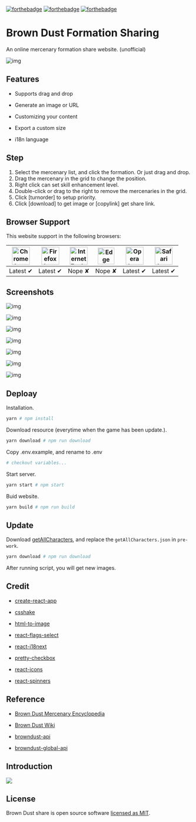 [![forthebadge](https://forthebadge.com/images/badges/makes-people-smile.svg)](https://forthebadge.com)
[![forthebadge](https://forthebadge.com/images/badges/built-with-love.svg)](https://forthebadge.com)
[![forthebadge](https://forthebadge.com/images/badges/uses-badges.svg)](https://forthebadge.com)

# Brown Dust Formation Sharing

An online mercenary formation share website. (unofficial) 

![img](https://raw.githubusercontent.com/explooosion/browndust-share/master/public/favicon.png)

## Features

- Supports drag and drop

- Generate an image or URL

- Customizing your content

- Export a custom size

- i18n language

## Step

1. Select the mercenary list, and click the formation. Or just drag and drop.
2. Drag the mercenary in the grid to change the position.
3. Right click can set skill enhancement level.
4. Double-click or drag to the right to remove the mercenaries in the grid.
5. Click [turnorder] to setup priority.
6. Click [download] to get image or [copylink] get share link.

## Browser Support

This website support in the following browsers:

| <img src="http://i.imgur.com/NjIVmRO.png" width="48px" height="48px" alt="Chrome logo"> | <img src="http://i.imgur.com/o1m5RcQ.png" width="48px" height="48px" alt="Firefox logo"> | <img src="http://i.imgur.com/0R5whqc.png" width="48px" height="48px" alt="Internet Explorer logo"> | <img src="http://i.imgur.com/kQ1e7Mk.png" width="45px" height="45px" alt="Edge logo"> | <img src="http://i.imgur.com/FSJB8BL.png" width="48px" height="48px" alt="Opera logo"> | <img src="http://i.imgur.com/yLwF24I.png" width="48px" height="48px" alt="Safari logo"> |
|:---:|:---:|:---:|:---:|:---:|:---:|
| Latest ✔ | Latest ✔ | Nope ✘ | Nope ✘ | Latest ✔ | Latest ✔ |

## Screenshots

![img](https://raw.githubusercontent.com/explooosion/browndust-share/master/screenshots/1.png)

![img](https://raw.githubusercontent.com/explooosion/browndust-share/master/screenshots/2.png)

![img](https://raw.githubusercontent.com/explooosion/browndust-share/master/screenshots/3.png)

![img](https://raw.githubusercontent.com/explooosion/browndust-share/master/screenshots/4.png)

![img](https://raw.githubusercontent.com/explooosion/browndust-share/master/screenshots/5.png)

![img](https://raw.githubusercontent.com/explooosion/browndust-share/master/screenshots/6.png)

![img](https://media.giphy.com/media/fuQmvP1aoiPSGLkv6Q/giphy.gif)

## Deploay

Installation.

```sh
yarn # npm install
```

Download resource (everytime when the game has been update.).

```sh
yarn download # npm run download
```

Copy .env.example, and rename to .env 

```sh
# checkout variables...
```

Start server.

```sh
yarn start # npm start
```

Buid website.

```sh
yarn build # npm run build
```

## Update

Download [getAllCharacters](https://browndust-api.pmang.cloud/book/getAllCharacters), and replace the `getAllCharacters.json` in `pre-work`.

```sh
yarn download # npm run download
```

After running script, you will get new images.

## Credit

- [create-react-app](https://github.com/facebook/create-react-app)

- [csshake](https://elrumordelaluz.github.io/csshake)

- [html-to-image](https://github.com/bubkoo/html-to-image)

- [react-flags-select](https://github.com/ekwonye-richard/react-flags-select)

- [react-i18next](https://react.i18next.com/)

- [pretty-checkbox](https://github.com/lokesh-coder/pretty-checkbox)

- [react-icons](https://react-icons.netlify.com)

- [react-spinners](https://www.react-spinners.com)

## Reference

- [Brown Dust Mercenary Encyclopedia](https://book.browndust.app)

- [Brown Dust Wiki](https://browndust.wiki/wiki/Brown_Dust_Wiki)

- [browndust-api](https://browndust-api.pmang.cloud/book/getAllCharacters)

- [browndust-global-api](https://browndust-global-api.pmang.cloud/book/getAllCharacters)

## Introduction

<a href="https://forum.gamer.com.tw/C.php?bsn=32104&snA=6437" target="_blank"><img src="https://upload.wikimedia.org/wikipedia/zh/thumb/a/a5/Bahamut_Logo.svg/360px-Bahamut_Logo.svg.png" /></a>

## License

Brown Dust share is open source software [licensed as MIT](https://github.com/explooosion/browndust-share/blob/master/LICENSE).

